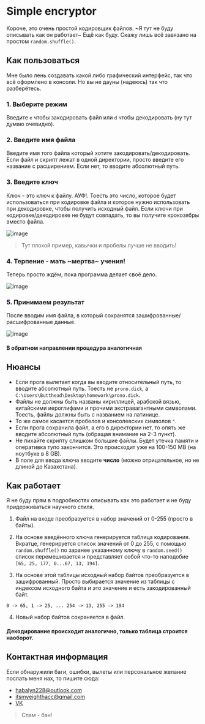 # Simple encryptor

Короче, это очень простой кодировщик файлов. ~Я тут не буду описывать как он работает~ Ещё как буду. Скажу лишь всё завязано на простом `random.shuffle()`.

## Как пользоваться

Мне было лень создавать какой либо графический интерфейс, так что всё оформлено в консоли. Но вы не дауны (надеюсь) так что разберётесь.

### 1. Выберите режим
Введите `e` чтобы закодировать файл или `d` чтобы декодировать (ну тут думаю очевидно).
### 2. Введите имя файла
Введите имя того файла который хотите закодировать/декодировать. Если файл и скрипт лежат в одной директории, просто введите его название с расширением. Если нет, то вводите абсолютный путь.
### 3. Введите ключ
Ключ - это ключ к файлу. АУФ!. Тоесть это число, которое будет использоваться при кодировке файла и которое нужно использовать при декодировке, чтобы получить исходный файл. Если ключи при кодировке/декодировке не будут совпадать, то вы получите крокозябры вместо файла.

![image](https://user-images.githubusercontent.com/102759337/187180505-5b1a8d03-a60f-4835-b388-6a286d50a0c0.png)
> Тут плохой пример, кавычки и пробелы лучше не вводить!
### 4. Терпение - мать ~мертва~ учения!
Теперь просто ждём, пока программа делает своё дело.

![image](https://user-images.githubusercontent.com/102759337/187182471-b9745db8-616e-4ce2-b5e7-b57db2e84715.png)
### 5. Принимаем результат
После вводим имя файла, в который сохранятся зашифрованные/расшифрованные данные.

![image](https://user-images.githubusercontent.com/102759337/187183020-1e8387c8-f5ca-4810-8b98-ed7bbe87fead.png)

#### В обратном направлении процедура аналогичная

## Нюансы
* Если прога вылетает когда вы вводите относительный путь, то вводите абсолютный путь. Тоесть не `prono.dick`, а `C:\Users\Butthead\Desktop\homework\prono.dick`.
* Файлы не должны быть названы кириллицей, арабской вязью, китайскими иероглифами и прочими экстравагантными символами. Тоесть, файлы должны быть с названием на латинице.
* То же самое касается пробелов и консолевских символов `"`.
* Если прога сохранила файл, а его в директории нет, то опять же вводите абсолютный путь (обращая внимание на 2-3 пункт).
* Не пихайте скрипту слишком большие файлы. Будет утечка памяти и оперативка тупо закончится. Это происходит уже на 100-150 MB (на ноутбуке в 8 GB).
* В поле для ввода ключа вводите **число** (можно отрицательное, но не длиной до Казахстана).

## Как работает

Я не буду прям в подробностях описывать как это работает и не буду придерживаться научного стиля.

1. Файл на входе преобразуется в набор значений от 0-255 (просто в байты).
2. На основе введённого ключа генерируется таблица кодирования.
Вкратце, генерируется список значений от 0 до 255, с помощью `random.shuffle()` по заранее указанному ключу в `random.seed()` список перемешивается и представляет собой что-то наподобие `[65, 25, 177, 0...67, 13, 194]`.

3. На основе этой таблицы исходный набор байтов преобразуется в зашифрованный.
Просто выбирается значение из таблицы с индексом исходного байта и это значение и есть закодированный байт.

`0 -> 65,
1 -> 25,
...
254 -> 13,
255 -> 194`

4. Новый набор байтов сохраняется в файл.

#### Декодирование происходит аналогично, только таблица строится наоборот.
## Контактная информация
Если обнаружили баги, ошибки, вылеты или персональное желание послать меня нах, то пишите сюда:
* habalyn228@outlook.com
* itsmyeighthacc@gmail.com
* [VK](https://vk.com/habalyn228)
> Спам - бан!
